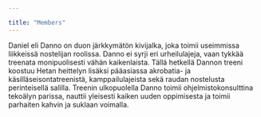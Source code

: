 ```yaml
---

title: "Members"
---
```


Daniel eli Danno on duon järkkymätön kivijalka, joka toimii useimmissa liikkeissä nostelijan roolissa. Danno ei syrji eri urheilulajeja, vaan tykkää treenata monipuolisesti vähän kaikenlaista. Tällä hetkellä Dannon treeni koostuu Hetan heittelyn lisäksi pääasiassa akrobatia- ja käsilläseisontatreenistä, kamppailulajeista sekä raudan nostelusta perinteisellä salilla. Treenin ulkopuolella Danno toimii ohjelmistokonsulttina tekoälyn parissa, nauttii yleisesti kaiken uuden oppimisesta ja toimii parhaiten kahvin ja suklaan voimalla.